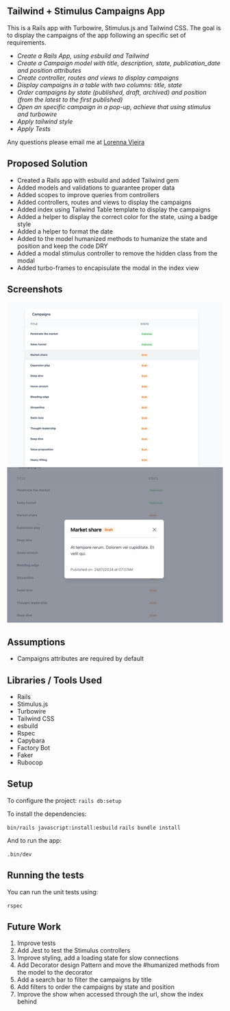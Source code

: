 ## Tailwind + Stimulus Campaigns App

This is a Rails app with Turbowire, Stimulus.js and Tailwind CSS.
The goal is to display the campaigns of the app following an specific set of requirements.

- *Create a Rails App, using esbuild and Tailwind*
- *Create a Campaign model with title, description, state, publication_date and position attributes*
- *Create controller, routes and views to display campaigns*
- *Display campaigns in a table with two columns: title, state*
- *Order campaigns by state (published, draft, archived) and position (from the latest to the first published)*
- *Open an specific campaign in a pop-up, achieve that using stimulus and turbowire*
- *Apply tailwind style*
- *Apply Tests*


Any questions please email me at [Lorenna Vieira](mailto:lorennasv@gmail.com)

## Proposed Solution

- Created a Rails app with esbuild and added Tailwind gem
- Added models and validations to guarantee proper data
- Added scopes to improve queries from controllers
- Added controllers, routes and views to display the campaigns
- Added index using Tailwind Table template to display the campaigns
- Added a helper to display the correct color for the state, using a badge style
- Added a helper to format the date
- Added to the model humanized methods to humanize the state and position and keep the code DRY
- Added a modal stimulus controller to remove the hidden class from the modal
- Added turbo-frames to encapisulate the modal in the index view

## Screenshots
![alt text](docs/images/index.png)
![alt text](docs/images/show.png)

## Assumptions

* Campaigns attributes are required by default

## Libraries / Tools Used

- Rails
- Stimulus.js
- Turbowire
- Tailwind CSS
- esbuild
- Rspec
- Capybara
- Factory Bot
- Faker
- Rubocop

## Setup

To configure the project:
`rails db:setup`

To install the dependencies:

`bin/rails javascript:install:esbuild`
`rails bundle install`

And to run the app:

`.bin/dev`


## Running the tests

You can run the unit tests using:

`rspec`


## Future Work

1. Improve tests
2. Add Jest to test the Stimulus controllers 
3. Improve styling, add a loading state for slow connections 
4. Add Decorator design Pattern and move the #humanized methods from the model to the decorator 
5. Add a search bar to filter the campaigns by title 
6. Add filters to order the campaigns by state and position 
7. Improve the show when accessed through the url, show the index behind
